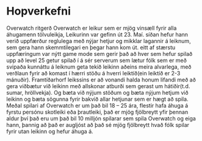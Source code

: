 # Hopverkefni
Overwatch ritgerð
Overwatch er leikur sem er mjög vinsæll fyrir alla áhugamenn tölvuleikja, Leikurinn var gefinn út 23. Maí. síðan hefur hann verið uppfærður reglulega með nýjar hetjur og mikklar lagannir á leiknum, sem gera hann skemmtilegari en þegar hann kom út. eitt af stærstu uppfæringum var nýtt game mode sem gerir það að hver sem hefur spilað upp að level 25 getur spilað í á sér serverum sem lætur fólk sem er með svipaða kunnáttu á leiknum geta tekið leikinn aðeins meira alvarlega, með verðlaun fyrir að komast í hærri stöðu á hverri leiktíð(ein leiktíð er 2-3 mánuðir).
Framtíðarhorf leikssins er að vonandi halda honum lifandi með að gera viðbætur við leikinn með allskonar atburði sem gerast um hátiðir(t.d. sumar, hröllvekja). Og bæta við nýjum stöðum og bæta nýjum hetjum við leikinn og bæta sögunna fyrir bakvið allar hetjunar sem er hægt að spila.
Meðal spilari af Overwatch er um það bil 18 – 25 ára, flestir hafa áhuga á fyrstu persónu skotleiki eða þrautleiki, það er mjög fjölbreytt yfir þennan aldur því það eru um það bil 10 milljón spilarar sem spila Overwatch og eiga hann, þannig að það er augljóst að það sé mjög fjölbreytt hvað fólk spilar fyrir utan leikinn og hefur áhuga á.

